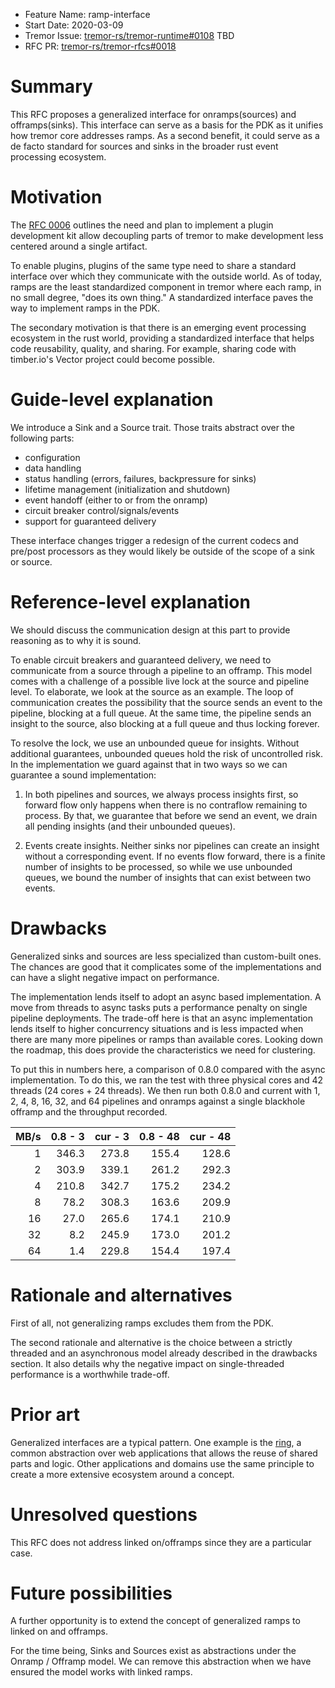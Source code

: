 - Feature Name: ramp-interface
- Start Date: 2020-03-09
- Tremor Issue: [tremor-rs/tremor-runtime#0108](https://github.com/tremor-rs/tremor-runtime/issues/108) TBD
- RFC PR: [tremor-rs/tremor-rfcs#0018](https://github.com/tremor-rs/tremor-rfcs/pull/0018)

# Summary

[summary]: #summary

This RFC proposes a generalized interface for onramps(sources) and offramps(sinks). This interface can serve as a basis for the PDK as it unifies how tremor core addresses ramps. As a second benefit, it could serve as a de facto standard for sources and sinks in the broader rust event processing ecosystem.

# Motivation

[motivation]: #motivation

The [RFC 0006](https://rfcs.tremor.rs/0006-plugin-development-kit/) outlines the need and plan to implement a plugin development kit allow decoupling parts of tremor to make development less centered around a single artifact.

To enable plugins, plugins of the same type need to share a standard interface over which they communicate with the outside world. As of today, ramps are the least standardized component in tremor where each ramp, in no small degree, "does its own thing." A standardized interface paves the way to implement ramps in the PDK.

The secondary motivation is that there is an emerging event processing ecosystem in the rust world, providing a standardized interface that helps code reusability, quality, and sharing. For example, sharing code with timber.io's Vector project could become possible.

# Guide-level explanation

[guide-level-explanation]: #guide-level-explanation

We introduce a Sink and a Source trait. Those traits abstract over the following parts:

- configuration
- data handling
- status handling (errors, failures, backpressure for sinks)
- lifetime management (initialization and shutdown)
- event handoff (either to or from the onramp)
- circuit breaker control/signals/events
- support for guaranteed delivery

These interface changes trigger a redesign of the current codecs and pre/post processors as they would likely be outside of the scope of a sink or source.

# Reference-level explanation

[reference-level-explanation]: #reference-level-explanation

We should discuss the communication design at this part to provide reasoning as to why it is sound.

To enable circuit breakers and guaranteed delivery, we need to communicate from a source through a pipeline to an offramp. This model comes with a challenge of a possible live lock at the source and pipeline level. To elaborate, we look at the source as an example. The loop of communication creates the possibility that the source sends an event to the pipeline, blocking at a full queue. At the same time, the pipeline sends an insight to the source, also blocking at a full queue and thus locking forever.

To resolve the lock, we use an unbounded queue for insights. Without additional guarantees, unbounded queues hold the risk of uncontrolled risk. In the implementation we guard against that in two ways so we can guarantee a sound implementation:

1. In both pipelines and sources, we always process insights first, so forward flow only happens when there is no contraflow remaining to process. By that, we guarantee that before we send an event, we drain all pending insights (and their unbounded queues).

2. Events create insights. Neither sinks nor pipelines can create an insight without a corresponding event. If no events flow forward, there is a finite number of insights to be processed, so while we use unbounded queues, we bound the number of insights that can exist between two events.

# Drawbacks

[drawbacks]: #drawbacks

Generalized sinks and sources are less specialized than custom-built ones. The chances are good that it complicates some of the implementations and can have a slight negative impact on performance.

The implementation lends itself to adopt an async based implementation. A move from threads to async tasks puts a performance penalty on single pipeline deployments. The trade-off here is that an async implementation lends itself to higher concurrency situations and is less impacted when there are many more pipelines or ramps than available cores. Looking down the roadmap, this does provide the characteristics we need for clustering.

To put this in numbers here, a comparison of 0.8.0 compared with the async implementation. To do this, we ran the test with three physical cores and 42 threads (24 cores + 24 threads). We then run both 0.8.0 and current with 1, 2, 4, 8, 16, 32, and 64 pipelines and onramps against a single blackhole offramp and the throughput recorded.

| MB/s | 0.8 - 3 | cur - 3 | 0.8 - 48 | cur - 48 |
| ---: | ------: | ------: | -------: | -------: |
|    1 |   346.3 |   273.8 |    155.4 |    128.6 |
|    2 |   303.9 |   339.1 |    261.2 |    292.3 |
|    4 |   210.8 |   342.7 |    175.2 |    234.2 |
|    8 |    78.2 |   308.3 |    163.6 |    209.9 |
|   16 |    27.0 |   265.6 |    174.1 |    210.9 |
|   32 |     8.2 |   245.9 |    173.0 |    201.2 |
|   64 |     1.4 |   229.8 |    154.4 |    197.4 |

# Rationale and alternatives

[rationale-and-alternatives]: #rationale-and-alternatives

First of all, not generalizing ramps excludes them from the PDK.

The second rationale and alternative is the choice between a strictly threaded and an asynchronous model already described in the drawbacks section. It also details why the negative impact on single-threaded performance is a worthwhile trade-off.

# Prior art

[prior-art]: #prior-art

Generalized interfaces are a typical pattern. One example is the [ring](https://github.com/ring-clojure/ring), a common abstraction over web applications that allows the reuse of shared parts and logic. Other applications and domains use the same principle to create a more extensive ecosystem around a concept.

# Unresolved questions

[unresolved-questions]: #unresolved-questions

This RFC does not address linked on/offramps since they are a particular case.

# Future possibilities

[future-possibilities]: #future-possibilities

A further opportunity is to extend the concept of generalized ramps to linked on and offramps.

For the time being, Sinks and Sources exist as abstractions under the Onramp / Offramp model. We can remove this abstraction when we have ensured the model works with linked ramps.
